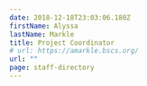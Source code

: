 ```yaml
---
date: 2018-12-18T23:03:06.180Z
firstName: Alyssa 
lastName: Markle
title: Project Coordinator
# url: https://amarkle.bscs.org/
url: ""
page: staff-directory
---
```

